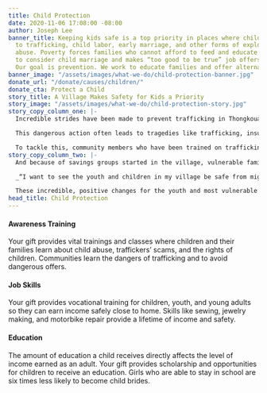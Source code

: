 ```yaml
---
title: Child Protection
date: 2020-11-06 17:08:00 -08:00
author: Joseph Lee
banner_title: Keeping kids safe is a top priority in places where children are vulnerable
  to trafficking, child labor, early marriage, and other forms of exploitation and
  abuse. Poverty forces families who cannot afford to feed and educate their children
  to consider child marriage and makes “too good to be true” job offers hard to resist.
  Our goal is prevention. We work to educate families and offer alternatives.
banner_image: "/assets/images/what-we-do/child-protection-banner.jpg"
donate_url: "/donate/causes/children/"
donate_cta: Protect a Child
story_title: A Village Makes Safety for Kids a Priority
story_image: "/assets/images/what-we-do/child-protection-story.jpg"
story_copy_column_one: |-
  Incredible strides have been made to prevent trafficking in Thongkouang village in Laos. In the past, many young people in the village either crossed or considered crossing over the Thailand border in search of work. They heard stories of high paying jobs that were likely scams.

  This dangerous action often leads to tragedies like trafficking, insurmountable debt, or for some, never being seen or heard from again.

  To tackle this, community members who have been trained on trafficking prevention are working tirelessly to keep the youth and most vulnerable members of the community from crossing the Thai border. Thanks to their hard work educating kids and parents about the dangers of trafficking, fewer youth are crossing the border.
story_copy_column_two: |-
  And because of savings groups started in the village, vulnerable families are now investing in small businesses like rice fields and broom making, and the youth in the village joined vocational training supported by World Concern.

  _“I want to see the youth and children in my village be safe from migration and able to find a good job,”_ said Village Development Councilmember Mr. Yuen. _“Now my dream has come true.”_

  These incredible, positive changes for the youth and most vulnerable in Thongkouang village would not be possible without support from people like you.
head_title: Child Protection
---
```


#### Awareness Training

Your gift provides vital trainings and classes where children and their families learn about child abuse, traffickers’ scams, and the rights of children. Communities learn the dangers of trafficking and to avoid dangerous offers.

#### Job Skills

Your gift provides vocational training for children, youth, and young adults so they can earn income safely close to home. Skills like sewing, jewelry making, and motorbike repair provide a lifetime of income and safety.

#### Education

The amount of education a child receives directly affects the level of income earned as an adult. Your gift provides scholarship and opportunities for children to receive an education. Girls who are able to stay in school are six times less likely to become child brides.
